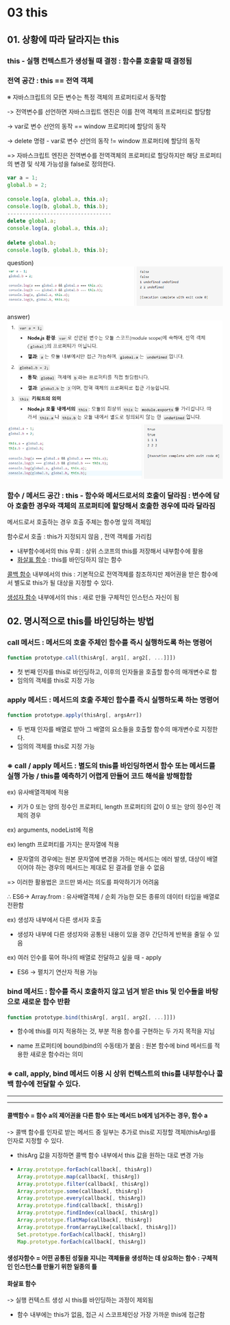 # 03 this

## 01. 상황에 따라 달라지는 this

### this - 실행 컨텍스트가 생성될 때 결정 : 함수를 호출할 때 결정됨

### 전역 공간 : this == 전역 객체

※ 자바스크립트의 모든 변수는 특정 객체의 프로퍼티로서 동작함

-> 전역변수를 선언하면 자바스크립트 엔진은 이를 전역 객체의 프로퍼티로 할당함

-> var로 변수 선언의 동작 == window 프로퍼티에 할당의 동작

-> delete 명령 - var로 변수 선언의 동작 != window 프로퍼티에 할당의 동작

=> 자바스크립트 엔진은 전역변수를 전역객체의 프로퍼티로 할당하지만 해당 프로퍼티의 변경 및 삭제 가능성을 false로 정의한다.

```js
var a = 1;
global.b = 2;

console.log(a, global.a, this.a);
console.log(b, global.b, this.b);
----------------------------------
delete global.a;
console.log(a, global.a, this.a);

delete global.b;
console.log(b, global.b, this.b);
```

question) ![alt text](image-2.png)

answer) ![alt text](image-1.png)
![alt text](image-3.png)

### 함수 / 메서드 공간 : this - 함수와 메서드로서의 호출이 달라짐 : 변수에 담아 호출한 경우와 객체의 프로퍼티에 할당해서 호출한 경우에 따라 달라짐

메서드로서 호출하는 경우 호출 주체는 함수명 앞의 객체임

함수로서 호출 : this가 지정되지 않음 , 전역 객체를 가리킴

- 내부함수에서의 this 우회 : 상위 스코프의 this를 저장해서 내부함수에 활용
- [화살표 함수]() : this를 바인딩하지 않는 함수

[콜백 함수](#콜백함수--함수-a의-제어권을-다른-함수-또는-메서드-b에게-넘겨주는-경우-함수-a) 내부에서의 this : 기본적으로 전역객체를 참조하지만 제어권을 받은 함수에서 별도로 this가 될 대상을 지정할 수 있다.

[생성자 함수](#생성자함수--어떤-공통된-성질을-지니는-객체들을-생성하는-데-상요하는-함수--구체적인-인스턴스를-만들기-위한-일종의-틀틀) 내부에서의 this : 새로 만들 구체적인 인스턴스 자신이 됨

## 02. 명시적으로 this를 바인딩하는 방법

### call 메서드 : 메서드의 호출 주체인 함수를 즉시 실행하도록 하는 명령어

```js
function prototype.call(thisArg[, arg1[, arg2[, ...]]])
```

- 첫 번째 인자를 this로 바인딩하고, 이후의 인자들을 호출할 함수의 매개변수로 함
- 임의의 객체를 this로 지정 가능

### apply 메서드 : 메서드의 호출 주체인 함수를 즉시 실행하도록 하는 명령어

```js
function prototype.apply(thisArg[, argsArr])
```

- 두 번재 인자를 배열로 받아 그 배열의 요소들을 호출할 함수의 매개변수로 지정한다.
- 임의의 객체를 this로 지정 가능

### ※ call / apply 메서드 : 별도의 this를 바인딩하면서 함수 또는 메서드를 실행 가능 / this를 예측하기 어렵게 만들어 코드 해석을 방해함함

ex) 유사배열객체에 적용

- 키가 0 또는 양의 정수인 프로퍼티, length 프로퍼티의 값이 0 또는 양의 정수인 객체의 경우

ex) arguments, nodeList에 적용

ex) length 프로퍼티를 가지는 문자열에 적용

- 문자열의 경우에는 원본 문자열에 변경을 가하는 메서드는 에러 발생, 대상이 배열이어야 하는 경우의 메서드는 제대로 된 결과를 얻을 수 없음

=> 이러한 활용법은 코드만 봐서는 의도를 파악하기가 어려움

∴ ES6-> Array.from : 유사배열객체 / 순회 가능한 모든 종류의 데이터 타입을 배열로 전환함

ex) 생성자 내부에서 다른 생서자 호출

- 생성자 내부에 다른 생성자와 공통된 내용이 있을 경우 간단하게 반복을 줄일 수 있음

ex) 여러 인수를 묶어 하나의 배열로 전달하고 싶을 때 - apply

- ES6 -> 펼치기 연산자 적용 가능

### bind 메서드 : 함수를 즉시 호출하지 않고 넘겨 받은 this 및 인수들을 바탕으로 새로운 함수 반환

```js
function prototype.bind(thisArg[, arg1[, arg2[, ...]]])
```

- 함수에 this를 미지 적용하는 것, 부분 적용 함수를 구현하는 두 가지 목적을 지님

- name 프로퍼티에 bound(bind의 수동태)가 붙음 : 원본 함수에 bind 메서드를 적용한 새로운 함수라는 의미

### ※ call, apply, bind 메서드 이용 시 상위 컨텍스트의 this를 내부함수나 콜백 함수에 전달할 수 있다.

---

---

#### 콜백함수 = 함수 a의 제어권을 다른 함수 또는 메서드 b에게 넘겨주는 경우, 함수 a

-> 콜백 함수를 인자로 받는 메서드 중 일부는 추가로 this로 지정할 객체(thisArg)를 인자로 지정할 수 있다.

- thisArg 값을 지정하면 콜백 함수 내부에서 this 값을 원하는 대로 변경 가능
- ```js
  Array.prototype.forEach(callback[, thisArg])
  Array.prototype.map(callback[, thisArg])
  Array.prototype.filter(callback[, thisArg])
  Array.prototype.some(callback[, thisArg])
  Array.prototype.every(callback[, thisArg])
  Array.prototype.find(callback[, thisArg])
  Array.prototype.findIndex(callback[, thisArg])
  Array.prototype.flatMap(callback[, thisArg])
  Array.prototype.from(arrayLike[callback[, thisArg]])
  Set.prototype.forEach(callback[, thisArg])
  Map.prototype.forEach(callback[, thisArg])
  ```

#### 생성자함수 = 어떤 공통된 성질을 지니는 객체들을 생성하는 데 상요하는 함수 : 구체적인 인스턴스를 만들기 위한 일종의 틀

#### 화살표 함수

-> 실행 컨텍스트 생성 시 this를 바인딩하는 과정이 제외됨

- 함수 내부에는 this가 없음, 접근 시 스코프체인상 가장 가까운 this에 접근함
